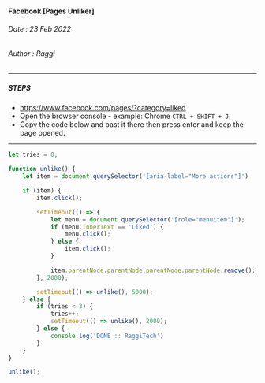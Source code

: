 #### Facebook [Pages Unliker]
###### Date : 23 Feb 2022
###### Author : Raggi
-----
##### STEPS
- https://www.facebook.com/pages/?category=liked
- Open the browser console - example: Chrome `CTRL + SHIFT + J`.
- Copy the code below and past it there then press enter and keep the page opened.
-----
```js
let tries = 0;

function unlike() {
    let item = document.querySelector('[aria-label="More actions"]')

    if (item) {
        item.click();

        setTimeout(() => {
            let menu = document.querySelector('[role="menuitem"]');
            if (menu.innerText == 'Liked') {
                menu.click();
            } else {
                item.click();
            }

            item.parentNode.parentNode.parentNode.parentNode.remove();
        }, 2000);

        setTimeout(() => unlike(), 5000);
    } else {
        if (tries < 3) {
            tries++;
            setTimeout(() => unlike(), 2000);
        } else {
            console.log('DONE :: RaggiTech')
        }
    }
}

unlike();
```
